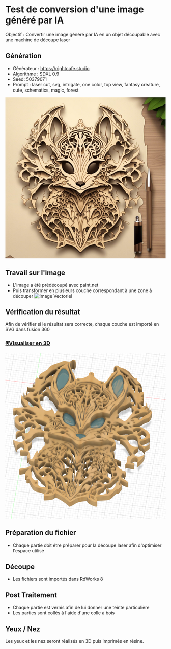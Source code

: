 # Test de conversion d'une image généré par IA

Objectif : Convertir une image généré par IA en un objet découpable avec une machine de découpe laser

## Génération
* Générateur : https://nightcafe.studio
* Algorithme : SDXL 0.9
* Seed: 50379071
* Prompt : laser cut, svg, intrigate, one color, top view, fantasy creature, cute, schematics, magic, forest

![Image IA](generated.jpg)

## Travail sur l'image
* L'image a été prédécoupé avec paint.net
* Puis transformer en plusieurs couche correspondant à une zone à découper
![Image Vectoriel](Creature_final.svg)

## Vérification du résultat
Afin de vérifier si le résultat sera correcte, chaque couche est importé en SVG dans fusion 360

### [🖲️Visualiser en 3D](creatures.stl)

![Image Fusion360](creatures_fusion360.png)

## Préparation du fichier 
* Chaque partie doit être préparer pour la découpe laser afin d'optimiser l'espace utilisé

## Découpe
* Les fichiers sont importés dans RdWorks 8

## Post Traitement
* Chaque partie est vernis afin de lui donner une teinte particulière
* Les parties sont collés à l'aide d'une colle à bois

## Yeux / Nez
Les yeux et les nez seront réalisés en 3D puis imprimés en résine.

